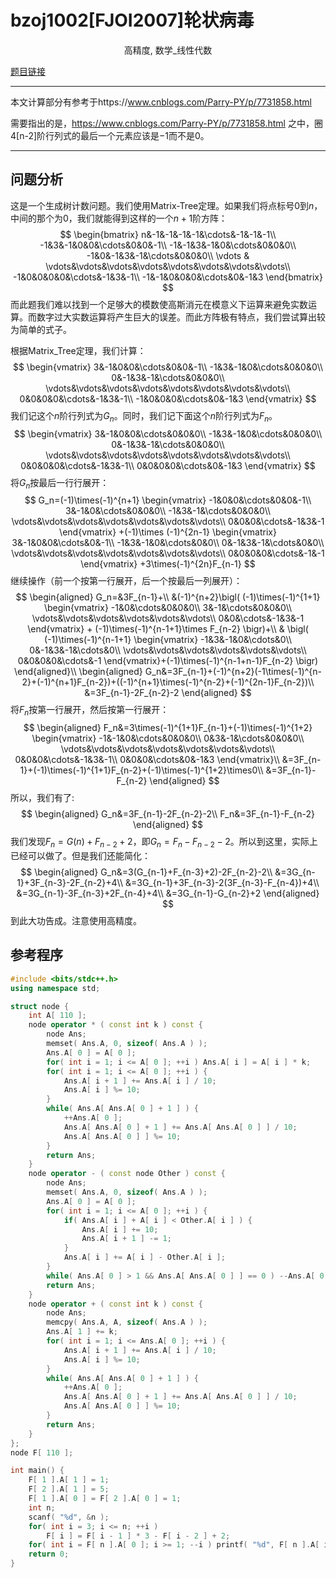 # bzoj1002[FJOI2007]轮状病毒

<center>高精度, 数学_线性代数</center>

[题目链接](https://www.lydsy.com/JudgeOnline/problem.php?id=1002)

---

本文计算部分有参考于https://www.cnblogs.com/Parry-PY/p/7731858.html

需要指出的是，https://www.cnblogs.com/Parry-PY/p/7731858.html 之中，圈4[n-2]阶行列式的最后一个元素应该是$-1$而不是$0$。

---

## 问题分析

这是一个生成树计数问题。我们使用Matrix-Tree定理。如果我们将点标号$0$到$n$，中间的那个为$0$，我们就能得到这样的一个$n+1$阶方阵：
$$
\begin{bmatrix}
n&-1&-1&-1&-1&\cdots&-1&-1&-1\\
-1&3&-1&0&0&\cdots&0&0&-1\\
-1&-1&3&-1&0&\cdots&0&0&0\\
-1&0&-1&3&-1&\cdots&0&0&0\\
\vdots & \vdots&\vdots&\vdots&\vdots&\vdots&\vdots&\vdots&\vdots\\
-1&0&0&0&0&\cdots&-1&3&-1\\
-1&-1&0&0&0&\cdots&0&-1&3
\end{bmatrix}
$$
而此题我们难以找到一个足够大的模数使高斯消元在模意义下运算来避免实数运算。而数字过大实数运算将产生巨大的误差。而此方阵极有特点，我们尝试算出较为简单的式子。

根据Matrix_Tree定理，我们计算：
$$
\begin{vmatrix}
3&-1&0&0&\cdots&0&0&-1\\
-1&3&-1&0&\cdots&0&0&0\\
0&-1&3&-1&\cdots&0&0&0\\
\vdots&\vdots&\vdots&\vdots&\vdots&\vdots&\vdots&\vdots\\
0&0&0&0&\cdots&-1&3&-1\\
-1&0&0&0&\cdots&0&-1&3
\end{vmatrix}
$$
我们记这个$n$阶行列式为$G_n$。同时，我们记下面这个$n$阶行列式为$F_n$。
$$
\begin{vmatrix}
3&-1&0&0&\cdots&0&0&0\\
-1&3&-1&0&\cdots&0&0&0\\
0&-1&3&-1&\cdots&0&0&0\\
\vdots&\vdots&\vdots&\vdots&\vdots&\vdots&\vdots&\vdots\\
0&0&0&0&\cdots&-1&3&-1\\
0&0&0&0&\cdots&0&-1&3
\end{vmatrix}
$$
将$G_n$按最后一行行展开：
$$
G_n=(-1)\times(-1)^{n+1}
\begin{vmatrix}
-1&0&0&\cdots&0&0&-1\\
3&-1&0&\cdots&0&0&0\\
-1&3&-1&\cdots&0&0&0\\
\vdots&\vdots&\vdots&\vdots&\vdots&\vdots&\vdots\\
0&0&0&\cdots&-1&3&-1
\end{vmatrix}
+(-1)\times (-1)^{2n-1}
\begin{vmatrix}
3&-1&0&0&\cdots&0&-1\\
-1&3&-1&0&\cdots&0&0\\
0&-1&3&-1&\cdots&0&0\\
\vdots&\vdots&\vdots&\vdots&\vdots&\vdots&\vdots\\
0&0&0&0&\cdots&-1&-1
\end{vmatrix}
+3\times(-1)^{2n}F_{n-1}
$$
继续操作（前一个按第一行展开，后一个按最后一列展开）：
$$
\begin{aligned}
G_n=&3F_{n-1}+\\
&(-1)^{n+2}\bigl(
(-1)\times(-1)^{1+1}
\begin{vmatrix}
-1&0&\cdots&0&0&0\\
3&-1&\cdots&0&0&0\\
\vdots&\vdots&\vdots&\vdots&\vdots&\vdots\\
0&0&\cdots&-1&3&-1
\end{vmatrix}
+
(-1)\times(-1)^{n-1+1}\times F_{n-2}
\bigr)+\\
&
\bigl(
(-1)\times(-1)^{n-1+1}
\begin{vmatrix}
-1&3&-1&0&\cdots&0\\
0&-1&3&-1&\cdots&0\\
\vdots&\vdots&\vdots&\vdots&\vdots&\vdots\\
0&0&0&0&\cdots&-1
\end{vmatrix}+(-1)\times(-1)^{n-1+n-1}F_{n-2}
\bigr)
\end{aligned}\\
\begin{aligned}
G_n&=3F_{n-1}+(-1)^{n+2}(-1\times(-1)^{n-2}+(-1)^{n+1}F_{n-2})+((-1)^{n+1}\times(-1)^{n-2}+(-1)^{2n-1}F_{n-2})\\
&=3F_{n-1}-2F_{n-2}-2
\end{aligned}
$$
将$F_n$按第一行展开，然后按第一行展开：
$$
\begin{aligned}
F_n&=3\times(-1)^{1+1}F_{n-1}+(-1)\times(-1)^{1+2}
\begin{vmatrix}
-1&-1&0&\cdots&0&0&0\\
0&3&-1&\cdots&0&0&0\\
\vdots&\vdots&\vdots&\vdots&\vdots&\vdots&\vdots\\
0&0&0&\cdots&-1&3&-1\\
0&0&0&\cdots&0&-1&3
\end{vmatrix}\\
&=3F_{n-1}+(-1)\times(-1)^{1+1}F_{n-2}+(-1)\times(-1)^{1+2}\times0\\
&=3F_{n-1}-F_{n-2}
\end{aligned}
$$
所以，我们有了:
$$
\begin{aligned}
G_n&=3F_{n-1}-2F_{n-2}-2\\
F_n&=3F_{n-1}-F_{n-2}
\end{aligned}
$$
我们发现$F_n=G(n)+F_{n-2}+2$，即$G_n=F_n-F_{n-2}-2$。所以到这里，实际上已经可以做了。但是我们还能简化：
$$
\begin{aligned}
G_n&=3(G_{n-1}+F_{n-3}+2)-2F_{n-2}-2\\
&=3G_{n-1}+3F_{n-3}-2F_{n-2}+4\\
&=3G_{n-1}+3F_{n-3}-2(3F_{n-3}-F_{n-4})+4\\
&=3G_{n-1}-3F_{n-3}+2F_{n-4}+4\\
&=3G_{n-1}-G_{n-2}+2
\end{aligned}
$$
到此大功告成。注意使用高精度。

## 参考程序

```C++
#include <bits/stdc++.h>
using namespace std;

struct node {
	int A[ 110 ];
	node operator * ( const int k ) const {
		node Ans;
		memset( Ans.A, 0, sizeof( Ans.A ) );
		Ans.A[ 0 ] = A[ 0 ];
		for( int i = 1; i <= A[ 0 ]; ++i ) Ans.A[ i ] = A[ i ] * k;
		for( int i = 1; i <= A[ 0 ]; ++i ) {
			Ans.A[ i + 1 ] += Ans.A[ i ] / 10;
			Ans.A[ i ] %= 10;
		}
		while( Ans.A[ Ans.A[ 0 ] + 1 ] ) {
			++Ans.A[ 0 ];
			Ans.A[ Ans.A[ 0 ] + 1 ] += Ans.A[ Ans.A[ 0 ] ] / 10;
			Ans.A[ Ans.A[ 0 ] ] %= 10;
		}
		return Ans;
	}
	node operator - ( const node Other ) const {
		node Ans;
		memset( Ans.A, 0, sizeof( Ans.A ) );
		Ans.A[ 0 ] = A[ 0 ];
		for( int i = 1; i <= A[ 0 ]; ++i ) {
			if( Ans.A[ i ] + A[ i ] < Other.A[ i ] ) {
				Ans.A[ i ] += 10;
				Ans.A[ i + 1 ] -= 1;
			}
			Ans.A[ i ] += A[ i ] - Other.A[ i ];
		}
		while( Ans.A[ 0 ] > 1 && Ans.A[ Ans.A[ 0 ] ] == 0 ) --Ans.A[ 0 ];
		return Ans;
	}
	node operator + ( const int k ) const {
		node Ans;
		memcpy( Ans.A, A, sizeof( Ans.A ) );
		Ans.A[ 1 ] += k;
		for( int i = 1; i <= Ans.A[ 0 ]; ++i ) {
			Ans.A[ i + 1 ] += Ans.A[ i ] / 10;
			Ans.A[ i ] %= 10;
		}
		while( Ans.A[ Ans.A[ 0 ] + 1 ] ) {
			++Ans.A[ 0 ];
			Ans.A[ Ans.A[ 0 ] + 1 ] += Ans.A[ Ans.A[ 0 ] ] / 10;
			Ans.A[ Ans.A[ 0 ] ] %= 10;
		}
		return Ans;
	}
};
node F[ 110 ];

int main() {
	F[ 1 ].A[ 1 ] = 1;
	F[ 2 ].A[ 1 ] = 5;
	F[ 1 ].A[ 0 ] = F[ 2 ].A[ 0 ] = 1;
	int n;
	scanf( "%d", &n );
	for( int i = 3; i <= n; ++i )
		F[ i ] = F[ i - 1 ] * 3 - F[ i - 2 ] + 2;
	for( int i = F[ n ].A[ 0 ]; i >= 1; --i ) printf( "%d", F[ n ].A[ i ] ); printf( "\n" );
	return 0;
}
```

